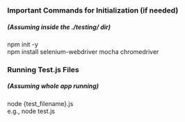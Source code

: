 ### Important Commands for Initialization (if needed)
##### (Assuming inside the ./testing/ dir)
npm init -y
<br>
npm install selenium-webdriver mocha chromedriver


### Running Test.js Files
##### (Assuming whole app running)
node {test_filename}.js
<br>
e.g., node test.js